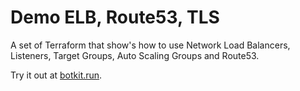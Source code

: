 # Demo ELB, Route53, TLS
A set of Terraform that show's how to use Network Load Balancers, Listeners, Target Groups, Auto Scaling Groups and Route53.

Try it out at <a href="https://botkit.run">botkit.run</a>.
